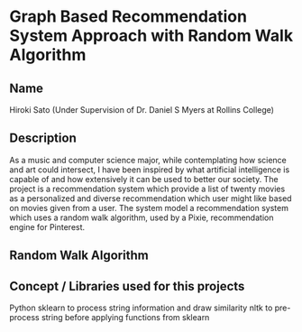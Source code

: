 # Graph Based Recommendation System Approach with Random Walk Algorithm

## Name
Hiroki Sato (Under Supervision of Dr. Daniel S Myers at Rollins College)

## Description
As a music and computer science major, while contemplating how science and art could intersect, I have been inspired by what artificial intelligence is capable of and how extensively it can be used to better our society. 
The project is a recommendation system which provide a list of twenty movies as a personalized and diverse recommendation which user might like based on movies given from a user. The system model a recommendation system which uses a random walk algorithm, used by a Pixie, recommendation engine for Pinterest.

## Random Walk Algorithm 

## Concept / Libraries used for this projects
Python
sklearn to process string information and draw similarity
nltk to pre-process string before applying functions from sklearn
